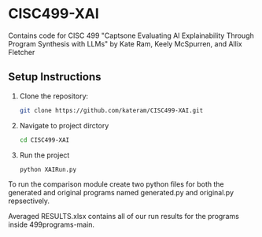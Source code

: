 # CISC499-XAI
Contains code for CISC 499 "Captsone Evaluating AI Explainability Through Program Synthesis with LLMs" by Kate Ram, Keely McSpurren, and Allix Fletcher

## Setup Instructions

1. Clone the repository:

   ```bash
   git clone https://github.com/kateram/CISC499-XAI.git

   ```

2. Navigate to project dirctory

   ```bash
   cd CISC499-XAI

   ```

5. Run the project
    ```bash
    python XAIRun.py
    ```

To run the comparison module create two python files for both the generated and original programs named generated.py and original.py repsectively. 

Averaged RESULTS.xlsx contains all of our run results for the programs inside 499programs-main.
